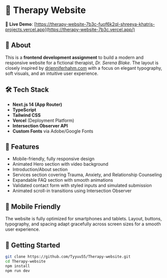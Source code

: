 # 🧠 Therapy Website 

🔗 **Live Demo**: [https://therapy-website-7b3c-fuof6k2ql-shreeya-khatris-projects.vercel.app](https://therapy-website-7b3c.vercel.app/)

## 📌 About

This is a **frontend development assignment** to build a modern and responsive website for a fictional therapist, *Dr. Serena Blake*. The layout is closely inspired by [drjenniferhahm.com](https://www.drjenniferhahm.com/) with a focus on elegant typography, soft visuals, and an intuitive user experience.

## 🛠️ Tech Stack

- **Next.js 14 (App Router)**
- **TypeScript**
- **Tailwind CSS**
- **Vercel** (Deployment Platform)
- **Intersection Observer API**
- **Custom Fonts** via Adobe/Google Fonts

## 🎯 Features

- Mobile-friendly, fully responsive design
- Animated Hero section with video background
- Introduction/About section
- Services section covering Trauma, Anxiety, and Relationship Counseling
- Expandable FAQ section with smooth animations
- Validated contact form with styled inputs and simulated submission
- Animated scroll-in transitions using Intersection Observer

## 📱 Mobile Friendly

The website is fully optimized for smartphones and tablets. Layout, buttons, typography, and spacing adapt gracefully across screen sizes for a smooth user experience.


## 🚀 Getting Started

```bash
git clone https://github.com/Tyyuu55/Therapy-website.git
cd Therapy-website
npm install
npm run dev
